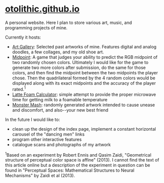 # [otolithic.github.io](http://otolithic.github.io)
A personal website. Here I plan to store various art, music, and programming projects of mine.

Currently it hosts:  
* [Art Gallery](http://otolithic.github.io/gallery): Selected past artworks of mine. Features digital and analog doodles, a few collages, and my old shoe art.
* [Midpoint](http://otolithic.github.io/colorgame): A game that judges your ability to predict the RGB midpoint of two randomly chosen colors. Ultimately I would like for the game to generate two more colors after submission, do the same for those colors, and then find the midpoint between the two midpoints the player chose. Then the quadrilateral formed by the 4 random colors would be displayed along with its exact midpoints and the accuracy of the player rated.<sup>1</sup>
* [Latte Foam Calculator](http://otolithic.github.io/lattecalc): simple attempt to provide the proper microwave time for getting milk to a foamable temperature
* [Monster Mash](http://otolithic.github.io/monstermash): randomly generated artwork intended to cause unease and discomfort, and also--your new best friend

In the future I would like to:
* clean up the design of the index page, implement a constant horizontal carousel of the "dancing men" links
* program other interactive features
* catalogue scans and photographs of my artwork


<sup>1</sup>Based on an experiment by Robert Ennis and Qasim Zaidi, "Geometrical structure of perceptual color space is affine" (2013). I cannot find the text of this article online but a description of the experiment in question can be found in "Perceptual Spaces: Mathematical Structures to Neural Mechanisms" by Zaidi et al (2013).
